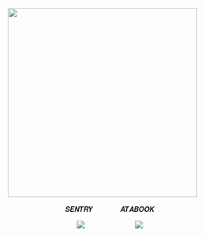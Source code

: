 <div id="header" align="center">
<a href="https://www.youtube.com/watch?v=GAsJdthIvbQ">
  <img src="https://file.garden/Z3bN9S1OK095pmVR/Untitled228_20241222125518.png" alt=" " width="384" height="384">
</a>
<div id="header" align="center">

 ㅤㅤ   𝑺𝑬𝑵𝑻𝑹𝒀ㅤㅤㅤㅤ  𝑨𝑻𝑨𝑩𝑶𝑶𝑲

 ㅤㅤ [![](https://file.garden/Zr9pQUjDehbOqoLM/chiflower.gif)](https://sntry.cc/helel)ㅤ ㅤㅤ ㅤㅤㅤ ㅤ[![](https://file.garden/Zr9pQUjDehbOqoLM/chithread.gif)](https://helel.atabook.org/)
<div id="header" align="center">

